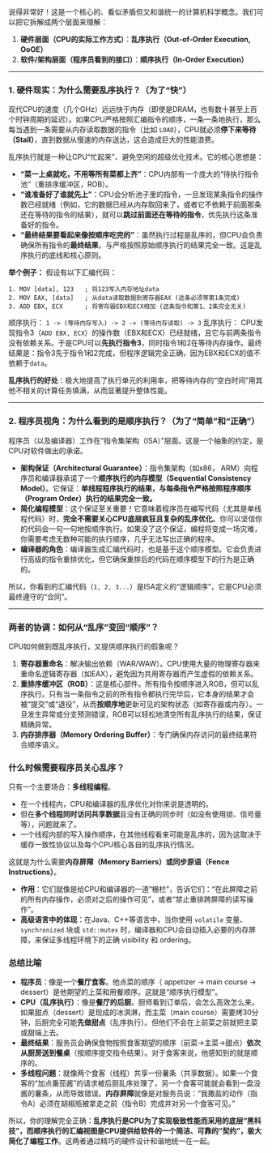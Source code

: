 说得非常好！这是一个核心的、看似矛盾但又和谐统一的计算机科学概念。我们可以把它拆解成两个层面来理解：

1.  **硬件层面（CPU的实际工作方式）**：**乱序执行（Out-of-Order Execution, OoOE）**
2.  **软件/架构层面（程序员看到的接口）**：**顺序执行（In-Order Execution）**

---

### 1. 硬件现实：为什么需要乱序执行？（为了“快”）

现代CPU的速度（几个GHz）远远快于内存（即使是DRAM，也有数十甚至上百个时钟周期的延迟）。如果CPU严格按照汇编指令的顺序，一条一条地执行，那么每当遇到一条需要从内存读取数据的指令（比如 `LOAD`），CPU就必须**停下来等待（Stall）**，直到数据从慢速的内存送达，这会造成巨大的性能浪费。

乱序执行就是一种让CPU“忙起来”、避免空闲的超级优化技术。它的核心思想是：

*   **“菜一上桌就吃，不用等所有菜都上齐”**：CPU内部有一个庞大的“待执行指令池”（重排序缓冲区，ROB）。
*   **“谁准备好了谁就先上”**：CPU会分析池子里的指令，一旦发现某条指令的操作数已经就绪（例如，它的数据已经从内存取回来了，或者它不依赖于前面那条还在等待的指令的结果），就可以**跳过前面还在等待的指令**，优先执行这条准备好的指令。
*   **“最终结果要看起来像按顺序吃完的”**：虽然执行过程是乱序的，但CPU会负责确保所有指令的**最终结果**，与严格按照原始顺序执行的结果完全一致。这是乱序执行的底线和核心原则。

**举个例子：**
假设有以下汇编代码：
```assembly
1. MOV [data], 123   ; 将123写入内存地址data
2. MOV EAX, [data]   ; 从data读取数据到寄存器EAX (这条必须等第1条完成)
3. ADD EBX, ECX      ; 将寄存器EBX和ECX相加 (这条指令和第1、2条完全无关)
```
顺序执行： `1 -> (等待内存写入) -> 2 -> (等待内存读取) -> 3`
乱序执行： CPU发现指令3（`ADD EBX, ECX`）的操作数（EBX和ECX）已经就绪，且它与前两条指令没有依赖关系。于是CPU可以**先执行指令3**，同时指令1和2在等待内存操作。最终结果是：指令3先于指令1和2完成，但程序逻辑完全正确，因为EBX和ECX的值不依赖于`data`。

**乱序执行的好处**：极大地提高了执行单元的利用率，把等待内存的“空白时间”用其他不相关的计算任务填满，从而显著提升整体性能。

---

### 2. 程序员视角：为什么看到的是顺序执行？（为了“简单”和“正确”）

程序员（以及编译器）工作在“指令集架构（ISA）”层面。这是一个抽象的约定，是CPU对软件做出的承诺。

*   **架构保证（Architectural Guarantee）**：指令集架构（如x86， ARM）向程序员和编译器承诺了一个**顺序执行的内存模型（Sequential Consistency Model）**。它保证：**单线程程序执行的结果，与每条指令严格按照程序顺序（Program Order）执行的结果完全一致。**
*   **简化编程模型**：这个保证至关重要！它意味着程序员在编写代码（尤其是单线程代码）时，**完全不需要关心CPU底层疯狂且复杂的乱序优化**。你可以坚信你的代码会一句一句地按顺序执行。如果没了这个保证，编程将变成一场灾难，你需要考虑无数种可能的执行顺序，几乎无法写出正确的程序。
*   **编译器的角色**：编译器生成汇编代码时，也是基于这个顺序模型。它会负责进行高级的指令重排优化，但它确保重排后的代码在顺序模型下的行为是正确的。

所以，你看到的汇编代码（`1, 2, 3...`）是ISA定义的“逻辑顺序”，它是CPU必须最终遵守的“合同”。

---

### 两者的协调：如何从“乱序”变回“顺序”？

CPU如何做到既乱序执行，又提供顺序执行的假象呢？

1.  **寄存器重命名**：解决输出依赖（WAR/WAW）。CPU使用大量的物理寄存器来重命名逻辑寄存器（如EAX），避免因为共用寄存器而产生虚假的依赖关系。
2.  **重排序缓冲区（ROB）**：这是核心部件。所有指令按顺序进入ROB，但可以乱序执行。只有当一条指令之前的所有指令都执行完毕后，它本身的结果才会被“提交”或“退役”，从而**按顺序地**更新可见的架构状态（如寄存器或内存）。一旦发生异常或分支预测错误，ROB可以轻松地清空所有乱序执行的结果，保证精确异常。
3.  **内存排序器（Memory Ordering Buffer）**：专门确保内存访问的最终结果符合顺序语义。

### 什么时候需要程序员关心乱序？

只有一个主要场合：**多线程编程**。

*   在一个线程内，CPU和编译器的乱序优化对你来说是透明的。
*   但在**多个线程同时访问共享数据**且没有正确的同步时（如没有使用锁、信号量等），问题就来了。
*   一个线程内部的写入操作顺序，在其他线程看来可能是乱序的，因为这取决于缓存一致性协议以及每个CPU核心各自的乱序执行情况。

这就是为什么需要**内存屏障（Memory Barriers）或同步原语（Fence Instructions）**。
*   **作用**：它们就像是给CPU和编译器的一道“栅栏”，告诉它们：“在此屏障之前的所有内存操作，必须对之后的操作可见”，或者“禁止重排跨屏障的读写操作”。
*   **高级语言中的体现**：在Java、C++等语言中，当你使用 `volatile` 变量、`synchronized` 块或 `std::mutex` 时，编译器和CPU会自动插入必要的内存屏障，来保证多线程环境下的正确 visibility 和 ordering。

### 总结比喻

*   **程序员**：像是一个**餐厅食客**。他点菜的顺序（ appetizer -> main course -> dessert）是他期望的上菜和用餐顺序。这就是“顺序执行模型”。
*   **CPU（乱序执行）**：像是**餐厅的后厨**。厨师看到订单后，会怎么高效怎么来。如果甜点（dessert）是现成的冰淇淋，而主菜（main course）需要烤30分钟，后厨完全可能**先做甜点**（乱序执行）。但他们不会在上前菜之前就把主菜或甜端上去。
*   **最终结果**：服务员会确保食物按照食客期望的顺序（前菜->主菜->甜点）**依次从厨房送到餐桌**（按顺序提交指令结果）。对于食客来说，他感知到的就是顺序的。
*   **多线程问题**：就像两个食客（线程）共享一份薯条（共享数据）。如果一个食客的“加点番茄酱”的请求被后厨乱序处理了，另一个食客可能就会看到一盘没酱的薯条，从而导致错误。**内存屏障**就像是对服务员说：“我撒盐的动作（指令A）必须在胡椒瓶被拿走之前（指令B）完成并对另一个食客可见。”

所以，你的理解完全正确：**乱序执行是CPU为了实现极致性能而采用的底层“黑科技”，而顺序执行的汇编视图是CPU提供给软件的一个简洁、可靠的“契约”，极大简化了编程工作**。这两者通过精巧的硬件设计和谐地统一在一起。